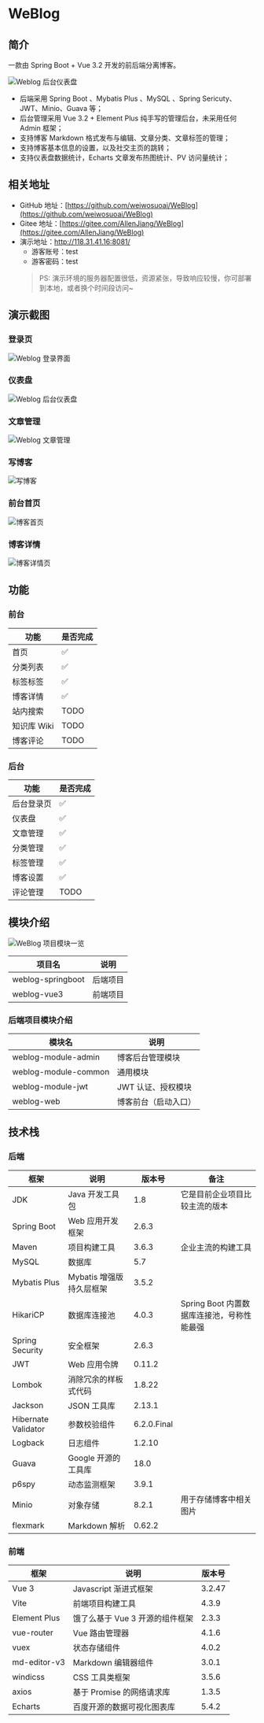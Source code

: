 # WeBlog

## 简介

一款由 Spring Boot + Vue 3.2 开发的前后端分离博客。

![Weblog 后台仪表盘](https://img.quanxiaoha.com/quanxiaoha/168887767469647 "Weblog 后台仪表盘")

- 后端采用 Spring Boot 、Mybatis Plus 、MySQL 、Spring Sericuty、JWT、Minio、Guava 等；
- 后台管理采用 Vue 3.2 + Element Plus 纯手写的管理后台，未采用任何 Admin 框架；
- 支持博客 Markdown 格式发布与编辑、文章分类、文章标签的管理；
- 支持博客基本信息的设置，以及社交主页的跳转；
- 支持仪表盘数据统计，Echarts 文章发布热图统计、PV 访问量统计；

## 相关地址

- GitHub 地址：[https://github.com/weiwosuoai/WeBlog](https://github.com/weiwosuoai/WeBlog)
- Gitee 地址：[https://gitee.com/AllenJiang/WeBlog](https://gitee.com/AllenJiang/WeBlog)
- 演示地址：http://118.31.41.16:8081/
  - 游客账号：test
  - 游客密码：test
   > PS: 演示环境的服务器配置很低，资源紧张，导致响应较慢，你可部署到本地，或者换个时间段访问~
    

## 演示截图

### 登录页

![Weblog 登录界面](https://img.quanxiaoha.com/quanxiaoha/168887753888612 "Weblog 登录界面")

### 仪表盘

![Weblog 后台仪表盘](https://img.quanxiaoha.com/quanxiaoha/168887767469647 "Weblog 后台仪表盘")

### 文章管理

![Weblog 文章管理](https://img.quanxiaoha.com/quanxiaoha/168888895520650 "Weblog 文章管理")

### 写博客

![写博客](https://img.quanxiaoha.com/quanxiaoha/168887786123214 "写博客")

### 前台首页

![博客首页](https://img.quanxiaoha.com/quanxiaoha/168888775123810 "博客首页")

### 博客详情

![博客详情页](https://img.quanxiaoha.com/quanxiaoha/168888881874564 "博客详情页")

## 功能

### 前台

| 功能        | 是否完成 |
| ----------- | -------- |
| 首页        | ✅        |
| 分类列表    | ✅        |
| 标签标签    | ✅        |
| 博客详情    | ✅        |
| 站内搜索    | TODO     |
| 知识库 Wiki | TODO     |
| 博客评论    | TODO     |

### 后台

| 功能       | 是否完成 |
| ---------- | -------- |
| 后台登录页 | ✅        |
| 仪表盘     | ✅        |
| 文章管理   | ✅        |
| 分类管理   | ✅        |
| 标签管理   | ✅        |
| 博客设置   | ✅        |
| 评论管理   | TODO     |

## 模块介绍

![WeBlog 项目模块一览](https://img.quanxiaoha.com/quanxiaoha/168886574109414 "WeBlog 项目模块一览")

| 项目名            | 说明     |
| ----------------- | -------- |
| weblog-springboot | 后端项目 |
| weblog-vue3       | 前端项目 |

### 后端项目模块介绍

| 模块名               | 说明                 |
| -------------------- | -------------------- |
| weblog-module-admin  | 博客后台管理模块     |
| weblog-module-common | 通用模块             |
| weblog-module-jwt    | JWT 认证、授权模块   |
| weblog-web           | 博客前台（启动入口） |

## 技术栈

### 后端

| 框架                | 说明                     | 版本号      | 备注                                       |
| ------------------- | ------------------------ | ----------- | ------------------------------------------ |
| JDK                 | Java 开发工具包          | 1.8         | 它是目前企业项目比较主流的版本             |
| Spring Boot         | Web 应用开发框架         | 2.6.3       |                                            |
| Maven               | 项目构建工具             | 3.6.3       | 企业主流的构建工具                         |
| MySQL               | 数据库                   | 5.7         |                                            |
| Mybatis Plus        | Mybatis 增强版持久层框架 | 3.5.2       |                                            |
| HikariCP            | 数据库连接池             | 4.0.3       | Spring Boot 内置数据库连接池，号称性能最强 |
| Spring Security     | 安全框架                 | 2.6.3       |                                            |
| JWT                 | Web 应用令牌             | 0.11.2      |                                            |
| Lombok              | 消除冗余的样板式代码     | 1.8.22      |                                            |
| Jackson             | JSON 工具库              | 2.13.1      |                                            |
| Hibernate Validator | 参数校验组件             | 6.2.0.Final |                                            |
| Logback             | 日志组件                 | 1.2.10      |                                            |
| Guava               | Google 开源的工具库      | 18.0        |                                            |
| p6spy               | 动态监测框架             | 3.9.1       |                                            |
| Minio               | 对象存储                 | 8.2.1       | 用于存储博客中相关图片                     |
| flexmark            | Markdown 解析            | 0.62.2      |                                            |

### 前端

| 框架         | 说明                            | 版本号 |
| ------------ | ------------------------------- | ------ |
| Vue 3        | Javascript 渐进式框架           | 3.2.47 |
| Vite         | 前端项目构建工具                | 4.3.9  |
| Element Plus | 饿了么基于 Vue 3 开源的组件框架 | 2.3.3  |
| vue-router   | Vue 路由管理器                  | 4.1.6  |
| vuex         | 状态存储组件                    | 4.0.2  |
| md-editor-v3 | Markdown 编辑器组件             | 3.0.1  |
| windicss     | CSS 工具类框架                  | 3.5.6  |
| axios        | 基于 Promise 的网络请求库       | 1.3.5  |
| Echarts      | 百度开源的数据可视化图表库      | 5.4.2  |

